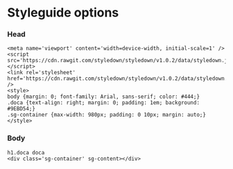 # Styleguide options

### Head

    <meta name='viewport' content='width=device-width, initial-scale=1' />
	<script src='https://cdn.rawgit.com/styledown/styledown/v1.0.2/data/styledown.js'></script>
    <link rel='stylesheet' href='https://cdn.rawgit.com/styledown/styledown/v1.0.2/data/styledown.css' />
	<style>
	body {margin: 0; font-family: Arial, sans-serif; color: #444;}
	.doca {text-align: right; margin: 0; padding: 1em; background: #9EBD54;}
	.sg-container {max-width: 980px; padding: 0 10px; margin: auto;}
	</style>

### Body
	
	h1.doca doca
	<div class='sg-container' sg-content></div>


<!--$ styledown dev/sass/*.scss doca/doc.md doca/config.md > doca/styleguides.html-->